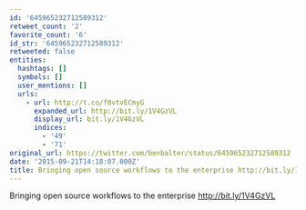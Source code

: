 ```yaml
---
id: '645965232712589312'
retweet_count: '2'
favorite_count: '6'
id_str: '645965232712589312'
retweeted: false
entities:
  hashtags: []
  symbols: []
  user_mentions: []
  urls:
    - url: http://t.co/f0vtvECmyG
      expanded_url: http://bit.ly/1V4GzVL
      display_url: bit.ly/1V4GzVL
      indices:
        - '49'
        - '71'
original_url: https://twitter.com/benbalter/status/645965232712589312
date: '2015-09-21T14:18:07.000Z'
title: Bringing open source workflows to the enterprise http://bit.ly/1V4GzVL
---
```


Bringing open source workflows to the enterprise http://bit.ly/1V4GzVL